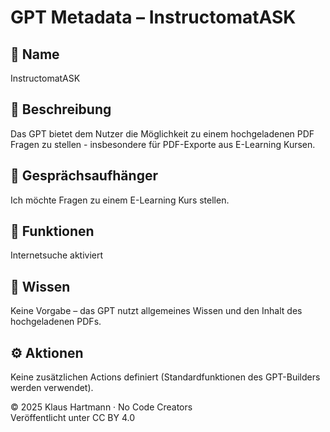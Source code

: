 # GPT Metadata – InstructomatASK

## 🔖 Name
InstructomatASK

## 📝 Beschreibung
Das GPT bietet dem Nutzer die Möglichkeit zu einem hochgeladenen PDF Fragen zu stellen - insbesondere für PDF-Exporte aus E-Learning Kursen.
## 💬 Gesprächsaufhänger
Ich möchte Fragen zu einem E-Learning Kurs stellen.

## 📡 Funktionen
Internetsuche aktiviert

## 🧠 Wissen
Keine Vorgabe – das GPT nutzt allgemeines Wissen und den Inhalt des hochgeladenen PDFs.

## ⚙️ Aktionen
Keine zusätzlichen Actions definiert (Standardfunktionen des GPT-Builders werden verwendet).

© 2025 Klaus Hartmann · No Code Creators  
Veröffentlicht unter CC BY 4.0